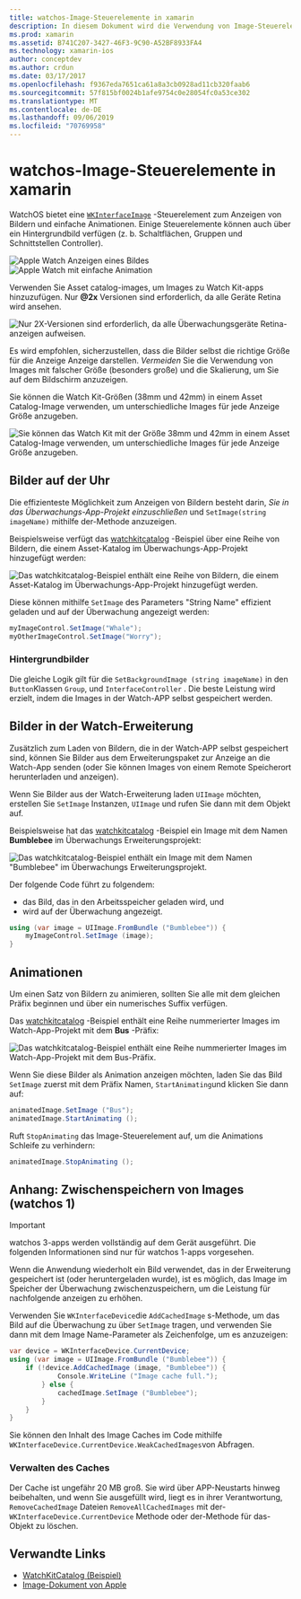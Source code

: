 ```yaml
---
title: watchos-Image-Steuerelemente in xamarin
description: In diesem Dokument wird die Verwendung von Image-Steuerelementen in einer watchos-Anwendung beschrieben, die mit xamarin erstellt wurde. Es erläutert das wkinterfaceimage-Steuerelement, die Methode "-timage", das Hinzufügen von Bildern zu einer Watch-Erweiterung, Animationen und mehr.
ms.prod: xamarin
ms.assetid: B741C207-3427-46F3-9C90-A52BF8933FA4
ms.technology: xamarin-ios
author: conceptdev
ms.author: crdun
ms.date: 03/17/2017
ms.openlocfilehash: f9367eda7651ca61a8a3cb0928ad11cb320faab6
ms.sourcegitcommit: 57f815bf0024b1afe9754c0e28054fc0a53ce302
ms.translationtype: MT
ms.contentlocale: de-DE
ms.lasthandoff: 09/06/2019
ms.locfileid: "70769958"
---
```

# <a name="watchos-image-controls-in-xamarin"></a>watchos-Image-Steuerelemente in xamarin

WatchOS bietet eine [`WKInterfaceImage`](xref:WatchKit.WKInterfaceImage) -Steuerelement zum Anzeigen von Bildern und einfache Animationen. Einige Steuerelemente können auch über ein Hintergrundbild verfügen (z. b. Schaltflächen, Gruppen und Schnittstellen Controller).

![](image-images/image-walkway.png "Apple Watch Anzeigen eines Bildes") ![](image-images/image-animation.png "Apple Watch mit einfache Animation")
<!-- watch image courtesy of http://infinitapps.com/bezel/ -->

Verwenden Sie Asset catalog-images, um Images zu Watch Kit-apps hinzuzufügen.
Nur **@2x** Versionen sind erforderlich, da alle Geräte Retina wird ansehen.

![](image-images/asset-universal-sml.png "Nur 2X-Versionen sind erforderlich, da alle Überwachungsgeräte Retina-anzeigen aufweisen.")

Es wird empfohlen, sicherzustellen, dass die Bilder selbst die richtige Größe für die Anzeige Anzeige darstellen. *Vermeiden* Sie die Verwendung von Images mit falscher Größe (besonders große) und die Skalierung, um Sie auf dem Bildschirm anzuzeigen.

Sie können die Watch Kit-Größen (38mm und 42mm) in einem Asset Catalog-Image verwenden, um unterschiedliche Images für jede Anzeige Größe anzugeben.

![](image-images/asset-watch-sml.png "Sie können das Watch Kit mit der Größe 38mm und 42mm in einem Asset Catalog-Image verwenden, um unterschiedliche Images für jede Anzeige Größe anzugeben.")

## <a name="images-on-the-watch"></a>Bilder auf der Uhr

Die effizienteste Möglichkeit zum Anzeigen von Bildern besteht darin, *Sie in das Überwachungs-App-Projekt einzuschließen* und `SetImage(string imageName)` mithilfe der-Methode anzuzeigen.

Beispielsweise verfügt das [watchkitcatalog](https://docs.microsoft.com/samples/xamarin/ios-samples/watchos-watchkitcatalog/) -Beispiel über eine Reihe von Bildern, die einem Asset-Katalog im Überwachungs-App-Projekt hinzugefügt werden:

![](image-images/asset-whale-sml.png "Das watchkitcatalog-Beispiel enthält eine Reihe von Bildern, die einem Asset-Katalog im Überwachungs-App-Projekt hinzugefügt werden.")

Diese können mithilfe `SetImage` des Parameters "String Name" effizient geladen und auf der Überwachung angezeigt werden:

```csharp
myImageControl.SetImage("Whale");
myOtherImageControl.SetImage("Worry");
```

### <a name="background-images"></a>Hintergrundbilder

Die gleiche Logik gilt für die `SetBackgroundImage (string imageName)` in den `Button`Klassen `Group`, und `InterfaceController` . Die beste Leistung wird erzielt, indem die Images in der Watch-APP selbst gespeichert werden.

## <a name="images-in-the-watch-extension"></a>Bilder in der Watch-Erweiterung

Zusätzlich zum Laden von Bildern, die in der Watch-APP selbst gespeichert sind, können Sie Bilder aus dem Erweiterungspaket zur Anzeige an die Watch-App senden (oder Sie können Images von einem Remote Speicherort herunterladen und anzeigen).

Wenn Sie Bilder aus der Watch-Erweiterung laden `UIImage` möchten, erstellen Sie `SetImage` Instanzen, `UIImage` und rufen Sie dann mit dem Objekt auf.

Beispielsweise hat das [watchkitcatalog](https://docs.microsoft.com/samples/xamarin/ios-samples/watchos-watchkitcatalog) -Beispiel ein Image mit dem Namen **Bumblebee** im Überwachungs Erweiterungsprojekt:

![](image-images/asset-bumblebee-sml.png "Das watchkitcatalog-Beispiel enthält ein Image mit dem Namen \"Bumblebee\" im Überwachungs Erweiterungsprojekt.")

Der folgende Code führt zu folgendem:

- das Bild, das in den Arbeitsspeicher geladen wird, und
- wird auf der Überwachung angezeigt.

```csharp
using (var image = UIImage.FromBundle ("Bumblebee")) {
    myImageControl.SetImage (image);
}
```

## <a name="animations"></a>Animationen

Um einen Satz von Bildern zu animieren, sollten Sie alle mit dem gleichen Präfix beginnen und über ein numerisches Suffix verfügen.

Das [watchkitcatalog](https://docs.microsoft.com/samples/xamarin/ios-samples/watchos-watchkitcatalog) -Beispiel enthält eine Reihe nummerierter Images im Watch-App-Projekt mit dem **Bus** -Präfix:

![](image-images/asset-bus-animation-sml.png "Das watchkitcatalog-Beispiel enthält eine Reihe nummerierter Images im Watch-App-Projekt mit dem Bus-Präfix.")

Wenn Sie diese Bilder als Animation anzeigen möchten, laden Sie das Bild `SetImage` zuerst mit dem Präfix Namen, `StartAnimating`und klicken Sie dann auf:

```csharp
animatedImage.SetImage ("Bus");
animatedImage.StartAnimating ();
```

Ruft `StopAnimating` das Image-Steuerelement auf, um die Animations Schleife zu verhindern:

```csharp
animatedImage.StopAnimating ();
```

<a name="cache" />

## <a name="appendix-caching-images-watchos-1"></a>Anhang: Zwischenspeichern von Images (watchos 1)

> [!IMPORTANT]
> watchos 3-apps werden vollständig auf dem Gerät ausgeführt. Die folgenden Informationen sind nur für watchos 1-apps vorgesehen.

Wenn die Anwendung wiederholt ein Bild verwendet, das in der Erweiterung gespeichert ist (oder heruntergeladen wurde), ist es möglich, das Image im Speicher der Überwachung zwischenzuspeichern, um die Leistung für nachfolgende anzeigen zu erhöhen.

Verwenden Sie `WKInterfaceDevice`die `AddCachedImage` s-Methode, um das Bild auf die Überwachung zu über `SetImage` tragen, und verwenden Sie dann mit dem Image Name-Parameter als Zeichenfolge, um es anzuzeigen:

```csharp
var device = WKInterfaceDevice.CurrentDevice;
using (var image = UIImage.FromBundle ("Bumblebee")) {
    if (!device.AddCachedImage (image, "Bumblebee")) {
            Console.WriteLine ("Image cache full.");
        } else {
            cachedImage.SetImage ("Bumblebee");
        }
    }
}
```

Sie können den Inhalt des Image Caches im Code mithilfe `WKInterfaceDevice.CurrentDevice.WeakCachedImages`von Abfragen.

### <a name="managing-the-cache"></a>Verwalten des Caches

Der Cache ist ungefähr 20 MB groß. Sie wird über APP-Neustarts hinweg beibehalten, und wenn Sie ausgefüllt wird, liegt es in ihrer Verantwortung, `RemoveCachedImage` Dateien `RemoveAllCachedImages` mit der- `WKInterfaceDevice.CurrentDevice` Methode oder der-Methode für das-Objekt zu löschen.

## <a name="related-links"></a>Verwandte Links

- [WatchKitCatalog (Beispiel)](https://docs.microsoft.com/samples/xamarin/ios-samples/watchos-watchkitcatalog)
- [Image-Dokument von Apple](https://developer.apple.com/documentation/watchkit/wkinterfaceimage)
